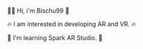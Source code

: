 🌟👋 Hi, i'm Bischu99 🌟


🔥 I am interested in developing AR and VR. 🔥

📕 I'm learning Spark AR Studio. 📕
